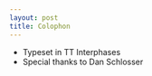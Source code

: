 ```yaml
---
layout: post
title: Colophon
---
```


* Typeset in TT Interphases
* Special thanks to Dan Schlosser
